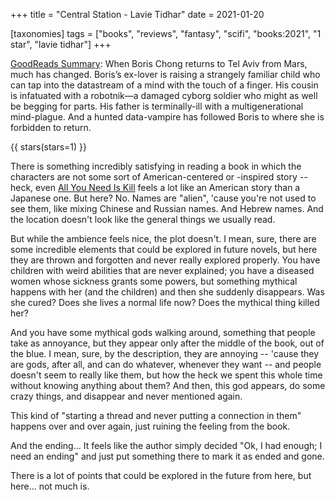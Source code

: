 +++
title = "Central Station - Lavie Tidhar"
date = 2021-01-20

[taxonomies]
tags = ["books", "reviews", "fantasy", "scifi", "books:2021", "1 star",
"lavie tidhar"]
+++

[GoodReads Summary](https://www.goodreads.com/book/show/25986774-central-station):
When Boris Chong returns to Tel Aviv from Mars, much has changed. Boris’s
ex-lover is raising a strangely familiar child who can tap into the datastream
of a mind with the touch of a finger. His cousin is infatuated with a
robotnik—a damaged cyborg soldier who might as well be begging for parts. His
father is terminally-ill with a multigenerational mind-plague. And a hunted
data-vampire has followed Boris to where she is forbidden to return.

<!-- more -->

{{ stars(stars=1) }}

There is something incredibly satisfying in reading a book in which the
characters are not some sort of American-centered or -inspired story -- heck,
even [All You Need Is Kill](@/reviews/books/all-you-need-is-kill.md) feels a
lot like an American story than a Japanese one. But here? No. Names are
"alien", 'cause you're not used to see them, like mixing Chinese and Russian
names. And Hebrew names. And the location doesn't look like the general things
we usually read.

But while the ambience feels nice, the plot doesn't. I mean, sure, there are
some incredible elements that could be explored in future novels, but here they
are thrown and forgotten and never really explored properly. You have children
with weird abilities that are never explained; you have a diseased women whose
sickness grants some powers, but something mythical happens with her (and the
children) and then she suddenly disappears. Was she cured? Does she lives a
normal life now? Does the mythical thing killed her?

And you have some mythical gods walking around, something that people take as
annoyance, but they appear only after the middle of the book, out of the blue.
I mean, sure, by the description, they are annoying -- 'cause they are gods,
after all, and can do whatever, whenever they want -- and people doesn't seem
to really like them, but how the heck we spent this whole time without knowing
anything about them? And then, this god appears, do some crazy things, and
disappear and never mentioned again.

This kind of "starting a thread and never putting a connection in them" happens
over and over again, just ruining the feeling from the book.

And the ending... It feels like the author simply decided "Ok, I had enough; I
need an ending" and just put something there to mark it as ended and gone.

There is a lot of points that could be explored in the future from here, but
here... not much is.
